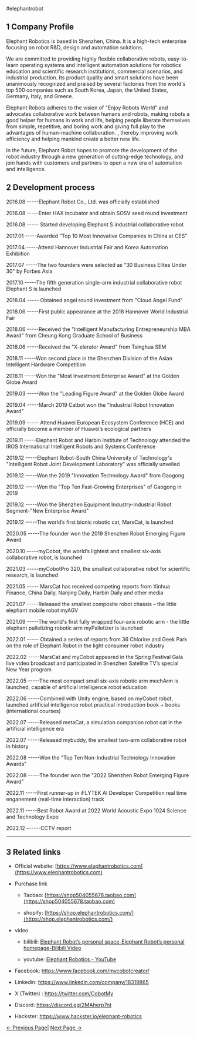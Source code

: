 #elephantrobot

## 1 Company Profile

Elephant Robotics is based in Shenzhen, China. It is a high-tech enterprise focusing on robot R&D, design and automation solutions.

We are committed to providing highly flexible collaborative robots, easy-to-learn operating systems and intelligent automation solutions for robotics education and scientific research institutions, commercial scenarios, and industrial production. Its product quality and smart solutions have been unanimously recognized and praised by several factories from the world's top 500 companies such as South Korea, Japan, the United States, Germany, Italy, and Greece.

Elephant Robots adheres to the vision of "Enjoy Robots World" and advocates collaborative work between humans and robots, making robots a good helper for humans in work and life, helping people liberate themselves from simple, repetitive, and boring work and giving full play to the advantages of human-machine collaboration. , thereby improving work efficiency and helping mankind create a better new life.

In the future, Elephant Robot hopes to promote the development of the robot industry through a new generation of cutting-edge technology, and join hands with customers and partners to open a new era of automation and intelligence.



## 2 Development process

2016.08 -----Elephant Robot Co., Ltd. was officially established

2016.08 -----Enter HAX incubator and obtain SOSV seed round investment

2016.08 ----- Started developing Elephant S industrial collaborative robot

2017.01 -----Awarded “Top 10 Most Innovative Companies in China at CES”

2017.04 -----Attend Hannover Industrial Fair and Korea Automation Exhibition

2017.07 -----The two founders were selected as "30 Business Elites Under 30" by Forbes Asia

2017.10 -----The fifth generation single-arm industrial collaborative robot Elephant S is launched

2018.04 ----- Obtained angel round investment from "Cloud Angel Fund"

2018.06 -----First public appearance at the 2018 Hannover World Industrial Fair

2018.06 -----Received the "Intelligent Manufacturing Entrepreneurship MBA Award" from Cheung Kong Graduate School of Business

2018.06 -----Received the "X-elerator Award" from Tsinghua SEM

2018.11 -----Won second place in the Shenzhen Division of the Asian Intelligent Hardware Competition

2018.11 -----Won the "Most Investment Enterprise Award" at the Golden Globe Award

2019.03 -----Won the "Leading Figure Award" at the Golden Globe Award

2019.04 -----March 2019 Catbot won the "Industrial Robot Innovation Award"

2019.09 ----- Attend Huawei European Ecosystem Conference (HCE) and officially become a member of Huawei’s ecological partners

2019.11 -----Elephant Robot and Harbin Institute of Technology attended the IROS International Intelligent Robots and Systems Conference

2019.12 -----Elephant Robot-South China University of Technology's "Intelligent Robot Joint Development Laboratory" was officially unveiled

2019.12 -----Won the 2019 "Innovation Technology Award" from Gaogong

2019.12 -----Won the "Top Ten Fast-Growing Enterprises" of Gaogong in 2019

2019.12 -----Won the Shenzhen Equipment Industry-Industrial Robot Segment-"New Enterprise Award"

2019.12 -----The world’s first bionic robotic cat, MarsCat, is launched

2020.05 -----The founder won the 2019 Shenzhen Robot Emerging Figure Award

2020.10 -----myCobot, the world’s lightest and smallest six-axis collaborative robot, is launched

2021.03 -----myCobotPro 320, the smallest collaborative robot for scientific research, is launched

2021.05 ----- MarsCat has received competing reports from Xinhua Finance, China Daily, Nanjing Daily, Harbin Daily and other media

2021.07 -----Released the smallest composite robot chassis – the little elephant mobile robot myAGV

2021.09 -----The world's first fully wrapped four-axis robotic arm - the little elephant palletizing robotic arm myPalletizer is launched

2022.01 ----- Obtained a series of reports from 36 Chlorine and Geek Park on the role of Elephant Robot in the light consumer robot industry

2022.02 -----MarsCat and myCobot appeared in the Spring Festival Gala live video broadcast and participated in Shenzhen Satellite TV’s special New Year program

2022.05 -----The most compact small six-axis robotic arm mechArm is launched, capable of artificial intelligence robot education

2022.06 -----Combined with Unity engine, based on myCobot robot, launched artificial intelligence robot practical introduction book + books (international courses)

2022.07 -----Released metaCat, a simulation companion robot cat in the artificial intelligence era

2022.07 -----Released mybuddy, the smallest two-arm collaborative robot in history

2022.08 -----Won the "Top Ten Non-Industrial Technology Innovation Awards"

2022.08 -----The founder won the "2022 Shenzhen Robot Emerging Figure Award"

2022.11 -----First runner-up in iFLYTEK AI Developer Competition real time enganement (real-time interaction) track

2022.11 -----Best Robot Award at 2022 World Acoustic Expo 1024 Science and Technology Expo

2022.12 ------CCTV report

---

## 3 Related links

- Official website: [https://www.elephantrobotics.com](https://www.elephantrobotics.com)

- Purchase link

   - Taobao: [https://shop504055678.taobao.com](https://shop504055678.taobao.com)

   - shopify: [https://shop.elephantrobotics.com/](https://shop.elephantrobotics.com/)

- video

   - bilibili: [Elephant Robot’s personal space-Elephant Robot’s personal homepage-Bilibili Video](https://space.bilibili.com/2126215657)

   - youtube: [Elephant Robotics - YouTube](https://www.youtube.com/c/Elephantrobotics)

- Facebook: https://www.facebook.com/mycobotcreator/

- Linkedin: https://www.linkedin.com/company/18319865

- X (Twitter) : https://twitter.com/CobotMy

- Discord: https://discord.gg/2MAherp7nt

- Hackster: https://www.hackster.io/elephant-robotics

[← Previous Page](./9-AboutUs.md)| [Next Page →](./9.2-contact.md)